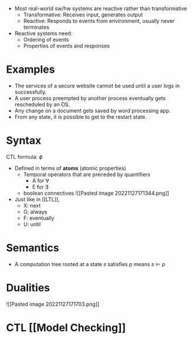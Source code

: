 - Most real-world sw/hw systems are reactive rather than transformative
	- Transformative: Receives input, generates output
	- Reactive: Responds to events from environment, usually never terminates
- Reactive systems need:
	- Ordering of events
	- Properties of events and responses

# Examples
- The services of a secure website cannot be used until a user logs in successfully.
- A user process preempted by another process eventually gets rescheduled by an OS.
- Any change on a document gets saved by word processing app.
- From any state, it is possible to get to the restart state.

# Syntax
CTL formula: $\phi$ 
- Defined in terms of **atoms** (atomic properties)
	- Temporal operators that are preceded by quantifiers
		- A for $\forall$ 
		- E for $\exists$ 
	- boolean connectives
![[Pasted image 20221127171344.png]]
- Just like in [[LTL]], 
	- X: next
	- G: always
	- F: eventually
	- U: until

# Semantics
- A computation tree rooted at a state *s* satisfies *p* means $s \models p$

# Dualities
![[Pasted image 20221127171703.png]]

# CTL [[Model Checking]]
